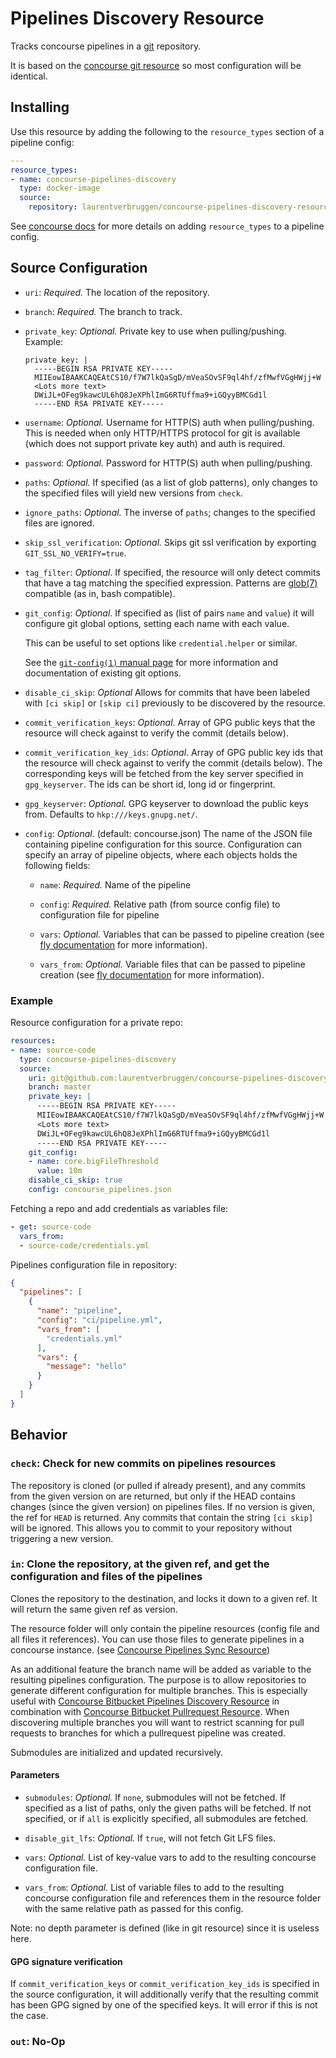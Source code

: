 # Pipelines Discovery Resource

Tracks concourse pipelines in a [git](http://git-scm.com/) repository.

It is based on the [concourse git resource](https://github.com/concourse/git-resource) so most configuration will be identical.

## Installing

Use this resource by adding the following to the `resource_types` section of a pipeline config:

```yaml
---
resource_types:
- name: concourse-pipelines-discovery
  type: docker-image
  source:
    repository: laurentverbruggen/concourse-pipelines-discovery-resource
```

See [concourse docs](http://concourse.ci/configuring-resource-types.html) for more details on adding `resource_types` to a pipeline config.

## Source Configuration

* `uri`: *Required.* The location of the repository.

* `branch`: *Required.* The branch to track.

* `private_key`: *Optional.* Private key to use when pulling/pushing.
    Example:
    ```
    private_key: |
      -----BEGIN RSA PRIVATE KEY-----
      MIIEowIBAAKCAQEAtCS10/f7W7lkQaSgD/mVeaSOvSF9ql4hf/zfMwfVGgHWjj+W
      <Lots more text>
      DWiJL+OFeg9kawcUL6hQ8JeXPhlImG6RTUffma9+iGQyyBMCGd1l
      -----END RSA PRIVATE KEY-----
    ```


* `username`: *Optional.* Username for HTTP(S) auth when pulling/pushing.
  This is needed when only HTTP/HTTPS protocol for git is available (which does not support private key
  auth) and auth is required.

* `password`: *Optional.* Password for HTTP(S) auth when pulling/pushing.

* `paths`: *Optional.* If specified (as a list of glob patterns), only changes to the specified files
  will yield new versions from `check`.

* `ignore_paths`: *Optional.* The inverse of `paths`; changes to the specified files are ignored.

* `skip_ssl_verification`: *Optional.* Skips git ssl verification by exporting `GIT_SSL_NO_VERIFY=true`.

* `tag_filter`: *Optional*. If specified, the resource will only detect commits that have a tag matching
   the specified expression. Patterns are [glob(7)](http://man7.org/linux/man-pages/man7/glob.7.html) compatible (as in, bash compatible).

* `git_config`: *Optional*. If specified as (list of pairs `name` and `value`) it will configure git global options, setting each name with each value.

  This can be useful to set options like `credential.helper` or similar.

  See the [`git-config(1)` manual page](https://www.kernel.org/pub/software/scm/git/docs/git-config.html) for more information and documentation of existing git options.

* `disable_ci_skip`: *Optional* Allows for commits that have been labeled with
  `[ci skip]` or `[skip ci]` previously to be discovered by the resource.

* `commit_verification_keys`: *Optional*. Array of GPG public keys that the resource will check against
  to verify the commit (details below).

* `commit_verification_key_ids`: *Optional*. Array of GPG public key ids that the resource will check
  against to verify the commit (details below). The corresponding keys will be fetched from the key
  server specified in `gpg_keyserver`. The ids can be short id, long id or fingerprint.

* `gpg_keyserver`: *Optional*. GPG keyserver to download the public keys from.
  Defaults to `hkp:///keys.gnupg.net/`.

* `config`: *Optional.* (default: concourse.json) The name of the JSON file containing pipeline configuration
  for this source. Configuration can specify an array of pipeline objects, where each objects holds the following
  fields:

    * `name`: *Required.* Name of the pipeline

    * `config`: *Required.* Relative path (from source config file) to configuration file for pipeline

    * `vars`: *Optional.* Variables that can be passed to pipeline creation
    (see [fly documentation](https://concourse.ci/fly-set-pipeline.html) for more information).

    * `vars_from`: *Optional.* Variable files that can be passed to pipeline creation
    (see [fly documentation](https://concourse.ci/fly-set-pipeline.html) for more information).


### Example

Resource configuration for a private repo:

``` yaml
resources:
- name: source-code
  type: concourse-pipelines-discovery
  source:
    uri: git@github.com:laurentverbruggen/concourse-pipelines-discovery-resource.git
    branch: master
    private_key: |
      -----BEGIN RSA PRIVATE KEY-----
      MIIEowIBAAKCAQEAtCS10/f7W7lkQaSgD/mVeaSOvSF9ql4hf/zfMwfVGgHWjj+W
      <Lots more text>
      DWiJL+OFeg9kawcUL6hQ8JeXPhlImG6RTUffma9+iGQyyBMCGd1l
      -----END RSA PRIVATE KEY-----
    git_config:
    - name: core.bigFileThreshold
      value: 10m
    disable_ci_skip: true
    config: concourse_pipelines.json
```


Fetching a repo and add credentials as variables file:

``` yaml
- get: source-code
  vars_from:
  - source-code/credentials.yml
```


Pipelines configuration file in repository:

``` json
{
  "pipelines": [
    {
      "name": "pipeline",
      "config": "ci/pipeline.yml",
      "vars_from": [
        "credentials.yml"
      ],
      "vars": {
        "message": "hello"
      }
    }
  ]
}
```


## Behavior

### `check`: Check for new commits on pipelines resources

The repository is cloned (or pulled if already present), and any commits from the given version on
are returned, but only if the HEAD contains changes (since the given version) on pipelines files.
If no version is given, the ref for `HEAD` is returned.
Any commits that contain the string `[ci skip]` will be ignored. This allows you to commit to your
repository without triggering a new version.

### `in`: Clone the repository, at the given ref, and get the configuration and files of the pipelines

Clones the repository to the destination, and locks it down to a given ref.
It will return the same given ref as version.

The resource folder will only contain the pipeline resources (config file and all files it references).
You can use those files to generate pipelines in a concourse instance. (see [Concourse Pipelines Sync Resource](https://github.com/laurentverbruggen/concourse-pipelines-sync-resource))

As an additional feature the branch name will be added as variable to the resulting pipelines configuration.
The purpose is to allow repositories to generate different configuration for multiple branches.
This is especially useful with [Concourse Bitbucket Pipelines Discovery Resource](https://github.com/laurentverbruggen/concourse-bitbucket-pipelines-discovery-resource) in combination with [Concourse Bitbucket Pullrequest Resource](https://github.com/laurentverbruggen/concourse-bitbucket-pullrequest-resource).
When discovering multiple branches you will want to restrict scanning for pull requests to branches for which
a pullrequest pipeline was created.

Submodules are initialized and updated recursively.

#### Parameters

* `submodules`: *Optional.* If `none`, submodules will not be fetched.
If specified as a list of paths, only the given paths will be fetched.
If not specified, or if `all` is explicitly specified, all submodules are fetched.

* `disable_git_lfs`: *Optional.* If `true`, will not fetch Git LFS files.

* `vars`: *Optional.* List of key-value vars to add to the resulting concourse configuration file.

* `vars_from`: *Optional.* List of variable files to add to the resulting concourse configuration file and
references them in the resource folder with the same relative path as passed for this config.

Note: no depth parameter is defined (like in git resource) since it is useless here.

#### GPG signature verification

If `commit_verification_keys` or `commit_verification_key_ids` is specified in the source configuration,
it will additionally verify that the resulting commit has been GPG signed by one of the specified keys.
It will error if this is not the case.

### `out`: No-Op
